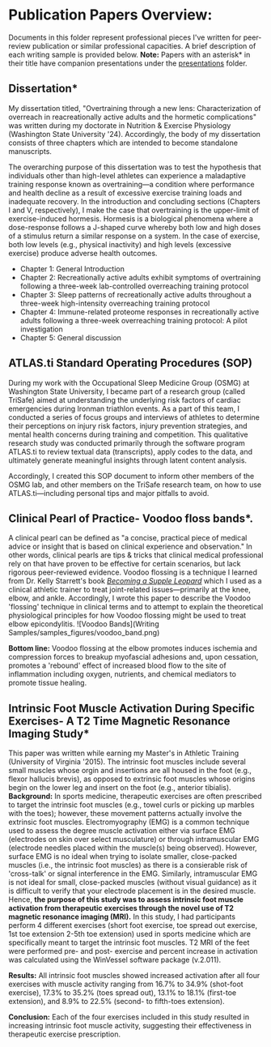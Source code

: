 # Publication Papers Overview:

Documents in this folder represent professional pieces I've written for peer-review publication or similar professional capacities. A brief description of each writing sample is provided below. 
**Note:** Papers with an asterisk* in their title have companion presentations under the [presentations](https://github.com/Tom-Gooding/Portfolio/tree/451d9f4c3007eec43b586d4eb52592a2314ba8ff/Writing%20Samples/Presentations) folder. 

## Dissertation*
My dissertation titled, "Overtraining through a new lens: Characterization of overreach in reacreationally active adults and the hormetic complications" was written during my doctorate in Nutrition & Exercise Physiology (Washington State University '24). Accordingly, the body of my dissertation consists of three chapters which are intended to become standalone manuscripts.

The overarching purpose of this dissertation was to test the hypothesis that individuals other than high-level athletes can experience a maladaptive training response known as overtraining—a condition where performance and health decline as a result of excessive exercise training loads and inadequate recovery. In the introduction and concluding sections (Chapters I and V, respectively), I make the case that overtraining is the upper-limit of exercise-induced hormesis. Hormesis is a biological phenomena where a dose-response follows a J-shaped curve whereby both low and high doses of a stimulus return a similar response on a system. In the case of exercise, both low levels (e.g., physical inactivity) and high levels (excessive exercise) produce adverse health outcomes. 

- Chapter 1: General Introduction
- Chapter 2: Recreationally active adults exhibit symptoms of overtraining following a three-week lab-controlled overreaching training protocol
- Chapter 3: Sleep patterns of recreationally active adults throughout a three-week high-intensity overreaching training protocol
- Chapter 4: Immune-related proteome responses in recreationally active adults following a three-week overreaching training protocol: A pilot investigation
- Chapter 5: General discussion

## ATLAS.ti Standard Operating Procedures (SOP)
During my work with the Occupational Sleep Medicine Group (OSMG) at Washington State University, I became part of a research group (called TriSafe) aimed at understanding the underlying risk factors of cardiac emergencies during Ironman triathlon events. As a part of this team, I conducted a series of focus groups and interviews of athletes to determine their perceptions on injury risk factors, injury prevention strategies, and mental health concerns during training and competition. This qualitative research study was conducted primarily through the software program ATLAS.ti to review textual data (transcripts), apply codes to the data, and ultimately generate meaningful insights through latent content analysis.

Accordingly, I created this SOP document to inform other members of the OSMG lab, and other members on the TriSafe research team, on how to use ATLAS.ti—including personal tips and major pitfalls to avoid.

## Clinical Pearl of Practice- Voodoo floss bands*. 
A clinical pearl can be defined as "a concise, practical piece of medical advice or insight that is based on clinical experience and observation." In other words, clinical pearls are tips & tricks that clinical medical professional rely on that have proven to be effective for certain scenarios, but lack rigorous peer-reviewed evidence. Voodoo flossing is a technique I learned from Dr. Kelly Starrett's book [*Becoming a Supple Leopard*](https://thereadystate.com/product/becoming-a-supple-leopard-2nd-edition/) which I used as a clinical athletic trainer to treat joint-related issues—primarily at the knee, elbow, and ankle. Accordingly, I wrote this paper to describe the Voodoo 'flossing' technique in clinical terms and to attempt to explain the theoretical physiological principles for how Voodoo flossing might be used to treat elbow epicondylitis. 
![Voodoo Bands](Writing Samples/samples_figures/voodoo_band.png)

**Bottom line:** Voodoo flossing at the elbow promotes induces ischemia and compression forces to breakup myofascial adhesions and, upon cessation, promotes a 'rebound' effect of increased blood flow to the site of inflammation including oxygen, nutrients, and chemical mediators to promote tissue healing. 

## Intrinsic Foot Muscle Activation During Specific Exercises- A T2 Time Magnetic Resonance Imaging Study*
This paper was written while earning my Master's in Athletic Training (University of Virginia '2015). The intrinsic foot muscles include several small muscles whose orgin and insertions are all housed in the foot (e.g., flexor hallucis brevis), as opposed to extrinsic foot muscles whose origins begin on the lower leg and insert on the foot (e.g., anterior tibialis). 
**Background:** In sports medicine, therapeutic exercises are often prescribed to target the intrinsic foot muscles (e.g., towel curls or picking up marbles with the toes); however, these movement patterns actually involve the extrinsic foot muscles. Electromyography (EMG) is a common technique used to assess the degree muscle activation either via surface EMG (electrodes on skin over select musculature) or through intramuscular EMG (electrode needles placed within the muscle(s) being observed). However, surface EMG is no ideal when trying to isolate smaller, close-packed muscles (i.e., the intrinsic foot muscles) as there is a consierable risk of 'cross-talk' or signal interference in the EMG. Similarly, intramuscular EMG is not ideal for small, close-packed muscles (without visual guidance) as it is difficult to verify that your electrode placement is in the desired muscle. Hence, **the purpose of this study was to assess intrinsic foot muscle activation from therapeutic exercises through the novel use of T2 magnetic resonance imaging (MRI).** In this study, I had participants perform 4 different exercises (short foot exercise, toe spread out exercise, 1st toe extension 2-5th toe extension) used in sports medicine which are specifically meant to target the intrinsic foot muscles. T2 MRI of the feet were performed pre- and post- exercise and percent increase in activation was calculated using the WinVessel software package (v.2.011).

**Results:** All intrinsic foot muscles showed increased activation after all four exercises with muscle activity ranging from 16.7% to 34.9% (shot-foot exercise), 17.3% to 35.2% (toes spread out), 13.1% to 18.1% (first-toe extension), and 8.9% to 22.5% (second- to fifth-toes extension). 

**Conclusion:** Each of the four exercises included in this study resulted in increasing intrinsic foot muscle activity, suggesting their effectiveness in therapeutic exercise prescription. 







